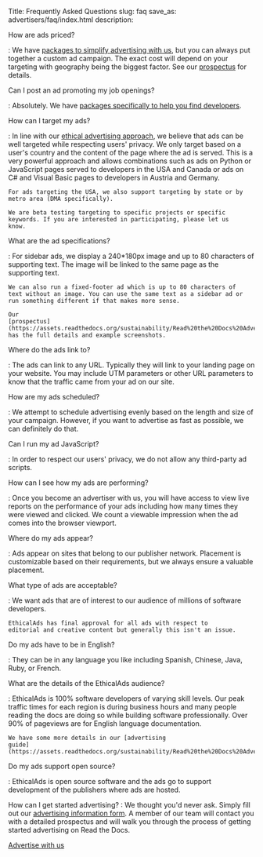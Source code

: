Title: Frequently Asked Questions
slug: faq
save_as: advertisers/faq/index.html
description: 

How are ads priced?

:   We have [packages to simplify advertising with
    us](/advertisers/#packages), but you can always put
    together a custom ad campaign. The exact cost will depend on your
    targeting with geography being the biggest factor. See our
    [prospectus](https://assets.readthedocs.org/sustainability/Read%20the%20Docs%20Advertising%20Prospectus.pdf)
    for details.

Can I post an ad promoting my job openings?

:   Absolutely. We have [packages specifically to help you find
    developers](/advertising/hiring/).

How can I target my ads?

:   In line with our [ethical advertising
    approach](/advertising-vision/),
    we believe that ads can be well targeted while respecting users'
    privacy. We only target based on a user's country and the content
    of the page where the ad is served. This is a very powerful approach
    and allows combinations such as ads on Python or JavaScript
    pages served to developers in the USA and Canada or ads on
    C# and Visual Basic pages to developers in Austria and
    Germany.

    For ads targeting the USA, we also support targeting by state or by
    metro area (DMA specifically).

    We are beta testing targeting to specific projects or specific
    keywords. If you are interested in participating, please let us
    know.

What are the ad specifications?

:   For sidebar ads, we display a 240*180px image and up to 80
    characters of supporting text. The image will be linked to the same
    page as the supporting text.

    We can also run a fixed-footer ad which is up to 80 characters of
    text without an image. You can use the same text as a sidebar ad or
    run something different if that makes more sense.

    Our
    [prospectus](https://assets.readthedocs.org/sustainability/Read%20the%20Docs%20Advertising%20Prospectus.pdf)
    has the full details and example screenshots.

Where do the ads link to?

:   The ads can link to any URL. Typically they will link to your
    landing page on your website. You may include UTM parameters or
    other URL parameters to know that the traffic came from your ad on
    our site.

How are my ads scheduled?

:   We attempt to schedule advertising evenly based on the length and
    size of your campaign. However, if you want to advertise as fast as
    possible, we can definitely do that.

Can I run my ad JavaScript?

:   In order to respect our users' privacy, we do not allow any
    third-party ad scripts.

How can I see how my ads are performing?

:   Once you become an advertiser with us, you will have access to view
    live reports on the performance of your ads including how many times
    they were viewed and clicked. We count a viewable impression when
    the ad comes into the browser viewport.

Where do my ads appear?

:   Ads appear on sites that belong to our publisher network. Placement
    is customizable based on their requirements, but we always ensure 
    a valuable placement.

What type of ads are acceptable?

:   We want ads that are of interest to our audience of millions of
    software developers.

    EthicalAds has final approval for all ads with respect to
    editorial and creative content but generally this isn't an issue.

Do my ads have to be in English?

:   They can be in any language you like including Spanish, Chinese,
    Java, Ruby, or French.

What are the details of the EthicalAds audience?

:   EthicalAds is 100% software developers of varying skill levels.
    Our peak traffic times for each region is during business hours and
    many people reading the docs are doing so while building software
    professionally. Over 90% of pageviews are for English language
    documentation.

    We have some more details in our [advertising
    guide](https://assets.readthedocs.org/sustainability/Read%20the%20Docs%20Advertising%20Guide.pdf).

Do my ads support open source?

:   EthicalAds is open source software and the ads go to support
    development of the publishers where ads are hosted.

How can I get started advertising?
:   We thought you'd never ask. Simply fill out our [advertising
    information form](/advertising/#inbound-form).
    A member of our team will contact you with a detailed prospectus and
    will walk you through the process of getting started advertising on
    Read the Docs.

[Advertise with us](/advertising/)
